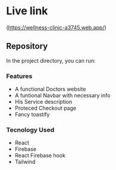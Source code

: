 # Live link

(https://wellness-clinic-a3745.web.app/)

## Repository

In the project directory, you can run:

### Features

- A functional Doctors website
- A funtional Navbar with necessary info
- His Service description
- Proteced Checkout page
- Fancy toastify

### Tecnology Used

- React
- Firebase
- React Firebase hook
- Tailwind

